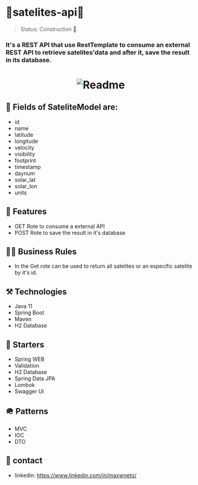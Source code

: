 # 📡satelites-api📡

> Status: Construction 🚧


### It's a REST API that use RestTemplate to consume an external  REST API to retrieve satelites'data and after it, save the result in its database.

<h1 align="center">
  <img alt="Readme" title="Readme" src="https://user-images.githubusercontent.com/87916631/170592637-adbade7a-a155-4259-bb83-726a2b7dbe6a.png"/>
</h1>

## 🔘 Fields of SateliteModel are:
+ id
+ name
+ latitude
+ longitude
+ velocity
+ visibility
+ footprint
+ timestamp
+ daynum
+ solar_lat
+ solar_lon
+ units

## 📔 Features
+ GET Rote to consume a external API
+ POST Rote to save the result in it's database

## 🤝🏽 Business Rules

+ In the Get rote can be used to return all satelites or an especific satelite by it's id.

## ⚒️ Technologies
+ Java 11
+ Spring Boot
+ Maven
+ H2 Database


## 🌱 Starters
+ Spring WEB
+ Validation
+ H2 Database
+ Spring Data JPA
+ Lombok
+ Swagger UI

## 🪖 Patterns
+ MVC
+ IOC
+ DTO

## 📲 contact
+ linkedin: https://www.linkedin.com/in/maxwneto/

